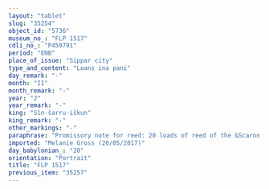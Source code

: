 ```yaml
---
layout: "tablet"
slug: "35254"
object_id: "5736"
museum_no_: "FLP 1517"
cdli_no_: "P459791"
period: "ENB"
place_of_issue: "Sippar city"
type_and_content: "Loans ina pani"
day_remark: "-"
month: "II"
month_remark: "-"
year: "2"
year_remark: "-"
king: "Sîn-šarru-iškun"
king_remark: "-"
other_markings: "-"
paraphrase: "Promissory note for reed: 20 loads of reed of the &Scaron;ama&scaron; Temple are at the disposal (<em>ina pāni</em>) of <strong>B</strong>. The debt will be paid back on a specific date. The debt will bear an interest. Witnesses and the scribe.<br /> <br /> <strong>B</strong> = Nab&ucirc;-ahhē-iddin/&Scaron;ama&scaron;-nāṣir/&Scaron;ana&scaron;i&scaron;u; Scribe = Nab&ucirc;-muter-gimilli/Nannautu (d.&Scaron;E&Scaron;.KI.&Ugrave;.TU)"
imported: "Melanie Gross (20/05/2017)"
day_babylonian_: "20"
orientation: "Portrait"
title: "FLP 1517"
previous_item: "35257"
---
```

